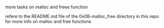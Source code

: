 more tasks on malloc and freee function

refere to the README.md file of the 0x0B-malloc_free directory in this repo for more info on malloc and free functions
